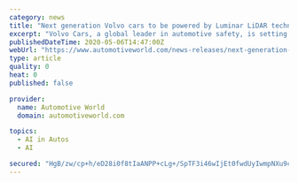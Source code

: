 ```yaml
---
category: news
title: "Next generation Volvo cars to be powered by Luminar LiDAR technology for safe self-driving"
excerpt: "Volvo Cars, a global leader in automotive safety, is setting new safety and technology standards by partnering with tech firm Luminar to provide their industry-leading LiDAR and perception technology for Volvo’s next generation cars."
publishedDateTime: 2020-05-06T14:47:00Z
webUrl: "https://www.automotiveworld.com/news-releases/next-generation-volvo-cars-to-be-powered-by-luminar-lidar-technology-for-safe-self-driving/"
type: article
quality: 0
heat: 0
published: false

provider:
  name: Automotive World
  domain: automotiveworld.com

topics:
  - AI in Autos
  - AI

secured: "HgB/zw/cp+h/eD28i0f8tIaANPP+cLg+/SpTF3i46wIjEt0fwdUyIwmpNXu9csLy9etlO9tP5Ki+L/dcOnsjV7Tm2rU+InhoWT6klcGt6GKe8KM18fcpxPRTDfVQ/4H8Nf5tpoJKpflmM2MMLqcZrxFSsYZKqTkJeCGGqne4kgPWDv0LQzBHXQNefAC0lyISQJ8C+pPwlud0AOfV8lGyBua0eYcdnygGnovuoqjFVqy0m0xPqvSdYJOluSQqWVbg8e7EhLt5xtWxsg9C5l30YgBZWF0pWCKOiS6W+meNU1AcbQt6LLHkza97hZNSytAe;8bLBZpa4IPqz8ulO/0iIig=="
---
```


